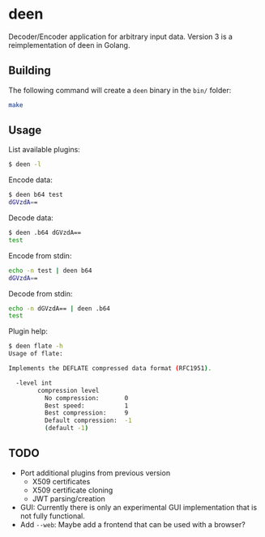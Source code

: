 # deen

Decoder/Encoder application for arbitrary input data. Version 3 is a reimplementation of deen in Golang.

## Building

The following command will create a `deen` binary in the `bin/` folder:

```bash
make
```

## Usage

List available plugins:

```bash
$ deen -l
```

Encode data:

```bash
$ deen b64 test
dGVzdA==
```

Decode data:

```bash
$ deen .b64 dGVzdA==
test
```

Encode from stdin:

```bash
echo -n test | deen b64
dGVzdA==
```

Decode from stdin:

```bash
echo -n dGVzdA== | deen .b64
test
```

Plugin help:

```bash
$ deen flate -h 
Usage of flate:

Implements the DEFLATE compressed data format (RFC1951).

  -level int
        compression level
          No compression:       0
          Best speed:           1
          Best compression:     9
          Default compression:  -1
          (default -1)
```

## TODO

* Port additional plugins from previous version
  * X509 certificates
  * X509 certificate cloning
  * JWT parsing/creation
* GUI: Currently there is only an experimental GUI implementation that is not fully functional.
* Add `--web`: Maybe add a frontend that can be used with a browser?